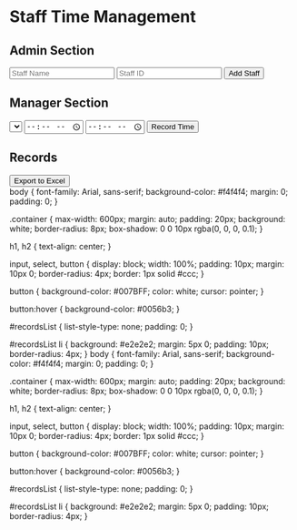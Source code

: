 <!DOCTYPE html>
<html lang="en">
<head>
    <meta charset="UTF-8">
    <meta name="viewport" content="width=device-width, initial-scale=1.0">
    <title>Staff Time Management</title>
    <link rel="stylesheet" href="styles.css">
</head>
<body>
    <div class="container">
        <h1>Staff Time Management</h1>
        <div id="admin-section">
            <h2>Admin Section</h2>
            <input type="text" id="staffName" placeholder="Staff Name">
            <input type="text" id="staffId" placeholder="Staff ID">
            <button onclick="addStaff()">Add Staff</button>
        </div>
        <div id="manager-section">
            <h2>Manager Section</h2>
            <select id="staffSelect"></select>
            <input type="time" id="startTime">
            <input type="time" id="endTime">
            <button onclick="recordTime()">Record Time</button>
        </div>
        <div id="records-section">
            <h2>Records</h2>
            <ul id="recordsList"></ul>
            <button onclick="exportToExcel()">Export to Excel</button>
        </div>
    </div>
    <script src="https://cdnjs.cloudflare.com/ajax/libs/xlsx/0.16.9/xlsx.full.min.js"></script>
    <script src="script.js"></script>
</body>
</html>
body {
    font-family: Arial, sans-serif;
    background-color: #f4f4f4;
    margin: 0;
    padding: 0;
}

.container {
    max-width: 600px;
    margin: auto;
    padding: 20px;
    background: white;
    border-radius: 8px;
    box-shadow: 0 0 10px rgba(0, 0, 0, 0.1);
}

h1, h2 {
    text-align: center;
}

input, select, button {
    display: block;
    width: 100%;
    padding: 10px;
    margin: 10px 0;
    border-radius: 4px;
    border: 1px solid #ccc;
}

button {
    background-color: #007BFF;
    color: white;
    cursor: pointer;
}

button:hover {
    background-color: #0056b3;
}

#recordsList {
    list-style-type: none;
    padding: 0;
}

#recordsList li {
    background: #e2e2e2;
    margin: 5px 0;
    padding: 10px;
    border-radius: 4px;
}
body {
    font-family: Arial, sans-serif;
    background-color: #f4f4f4;
    margin: 0;
    padding: 0;
}

.container {
    max-width: 600px;
    margin: auto;
    padding: 20px;
    background: white;
    border-radius: 8px;
    box-shadow: 0 0 10px rgba(0, 0, 0, 0.1);
}

h1, h2 {
    text-align: center;
}

input, select, button {
    display: block;
    width: 100%;
    padding: 10px;
    margin: 10px 0;
    border-radius: 4px;
    border: 1px solid #ccc;
}

button {
    background-color: #007BFF;
    color: white;
    cursor: pointer;
}

button:hover {
    background-color: #0056b3;
}

#recordsList {
    list-style-type: none;
    padding: 0;
}

#recordsList li {
    background: #e2e2e2;
    margin: 5px 0;
    padding: 10px;
    border-radius: 4px;
}
